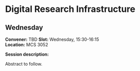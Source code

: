 # Digital Research Infrastructure

## Wednesday


**Convener:** TBD
**Slot:** Wednesday, 15:30-16:15\
**Location:** MCS 3052

**Session description:**

Abstract to follow.
